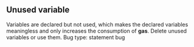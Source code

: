 ## Unused variable
Variables are declared but not used, which makes the declared variables meaningless and only increases the consumption of **gas**. Delete unused variables or use them.
Bug type: statement bug